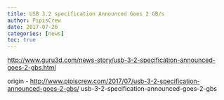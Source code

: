 ```yaml
---
title: USB 3.2 specification Announced Goes 2 GB/s
author: PipisCrew
date: 2017-07-26
categories: [news]
toc: true
---
```


http://www.guru3d.com/news-story/usb-3-2-specification-announced-goes-2-gbs.html

origin - http://www.pipiscrew.com/2017/07/usb-3-2-specification-announced-goes-2-gbs/ usb-3-2-specification-announced-goes-2-gbs